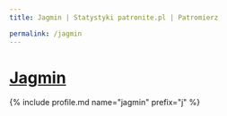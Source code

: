 ```yaml
---
title: Jagmin | Statystyki patronite.pl | Patromierz

permalink: /jagmin
---
```


# [Jagmin](https://patronite.pl/jagmin)

{% include profile.md name="jagmin" prefix="j" %}
